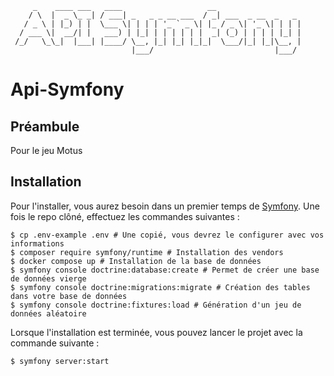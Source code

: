 ````
     _    ____ ___   ____                   __                   
    / \  |  _ \_ _| / ___| _   _ _ __ ___  / _| ___  _ __  _   _ 
   / _ \ | |_) | |  \___ \| | | | '_ ` _ \| |_ / _ \| '_ \| | | |
  / ___ \|  __/| |   ___) | |_| | | | | | |  _| (_) | | | | |_| |
 /_/   \_\_|  |___| |____/ \__, |_| |_| |_|_|  \___/|_| |_|\__, |
                           |___/                           |___/ 
````

# Api-Symfony

## Préambule

Pour le jeu Motus

## Installation

Pour l'installer, vous aurez besoin dans un premier temps de [Symfony](https://symfony.com/).
Une fois le repo clôné, effectuez les commandes suivantes :
```shell
$ cp .env-example .env # Une copié, vous devrez le configurer avec vos informations
$ composer require symfony/runtime # Installation des vendors
$ docker compose up # Installation de la base de données
$ symfony console doctrine:database:create # Permet de créer une base de données vierge
$ symfony console doctrine:migrations:migrate # Création des tables dans votre base de données
$ symfony console doctrine:fixtures:load # Génération d'un jeu de données aléatoire
```

Lorsque l'installation est terminée, vous pouvez lancer le projet avec la commande suivante :
```shell
$ symfony server:start
```
